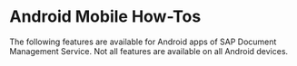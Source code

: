 <!-- loioc34c9c20eb304251b5491fc1d9d3862a -->

# Android Mobile How-Tos

The following features are available for Android apps of SAP Document Management Service. Not all features are available on all Android devices.

